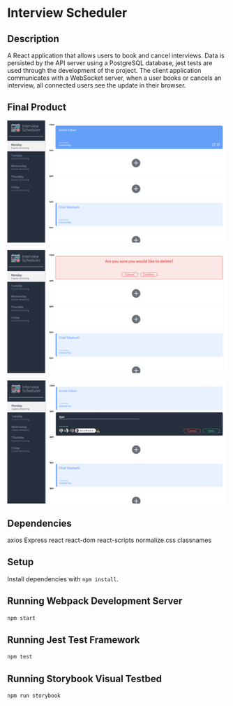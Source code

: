 # Interview Scheduler

## Description
A React application that allows users to book and cancel interviews. Data is persisted by the API server using a PostgreSQL database, jest tests are used through the development of the project. The client application communicates with a WebSocket server, when a user books or cancels an interview, all connected users see the update in their browser.

## Final Product

!["main-page"](https://github.com/ban-mazin/Scheduler/blob/master/public/images/main-page.png?raw=true)

!["option-page"](https://github.com/ban-mazin/Scheduler/blob/master/public/images/option-page.png?raw=true)

!["appointment-page"](https://github.com/ban-mazin/Scheduler/blob/master/public/images/appointment-page.png?raw=true)



## Dependencies
axios
Express
react
react-dom
react-scripts
normalize.css
classnames

## Setup

Install dependencies with `npm install`.

## Running Webpack Development Server

```sh
npm start
```

## Running Jest Test Framework

```sh
npm test
```

## Running Storybook Visual Testbed

```sh
npm run storybook
```
